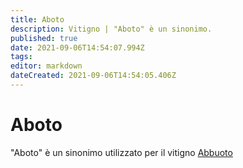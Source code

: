 ```yaml
---
title: Aboto
description: Vitigno | "Aboto" è un sinonimo.
published: true
date: 2021-09-06T14:54:07.994Z
tags: 
editor: markdown
dateCreated: 2021-09-06T14:54:05.406Z
---
```


# Aboto
"Aboto" è un sinonimo utilizzato per il vitigno [Abbuoto](/vitigni/Italia/abbuoto)
